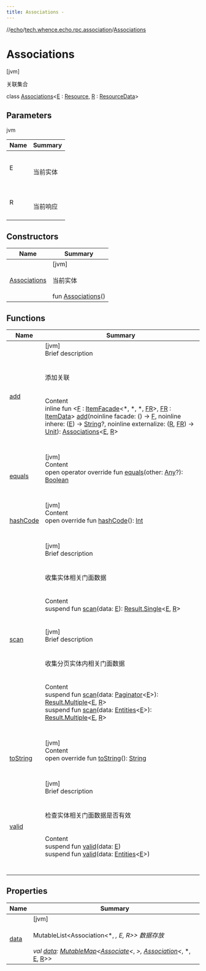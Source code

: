 ```yaml
---
title: Associations -
---
```

//[echo](../../index.md)/[tech.whence.echo.rpc.association](../index.md)/[Associations](index.md)



# Associations  
 [jvm] 

关联集合

class [Associations](index.md)<[E](index.md) : [Resource](../../tech.whence.echo.rpc.sample.resource/-resource/index.md), [R](index.md) : [ResourceData](../../tech.whence.echo.rpc.sample.resource/-resource-data/index.md)>   


## Parameters  
  
jvm  
  
|  Name|  Summary| 
|---|---|
| E| <br><br>当前实体<br><br>
| R| <br><br>当前响应<br><br>
  


## Constructors  
  
|  Name|  Summary| 
|---|---|
| [Associations](-associations.md)|  [jvm] <br><br>当前实体<br><br>fun [Associations](-associations.md)()   <br>


## Functions  
  
|  Name|  Summary| 
|---|---|
| [add](add.md)| [jvm]  <br>Brief description  <br><br><br>添加关联<br><br>  <br>Content  <br>inline fun <[F](add.md) : [ItemFacade](../../tech.whence.echo.rpc.sample.item/-item-facade/index.md)<*, *, *, [FR](add.md)>, [FR](add.md) : [ItemData](../../tech.whence.echo.rpc.sample.item/-item-data/index.md)> [add](add.md)(noinline facade: () -> [F](add.md), noinline inhere: ([E](index.md)) -> [String](https://kotlinlang.org/api/latest/jvm/stdlib/kotlin/-string/index.html)?, noinline externalize: ([R](index.md), [FR](add.md)) -> [Unit](https://kotlinlang.org/api/latest/jvm/stdlib/kotlin/-unit/index.html)): [Associations](index.md)<[E](index.md), [R](index.md)>  <br><br><br>
| [equals](../../tech.whence.echo.webclient.response.exception/-response-unrecognized-exception/index.md#kotlin/Any/equals/#kotlin.Any?/PointingToDeclaration/)| [jvm]  <br>Content  <br>open operator override fun [equals](../../tech.whence.echo.webclient.response.exception/-response-unrecognized-exception/index.md#kotlin/Any/equals/#kotlin.Any?/PointingToDeclaration/)(other: [Any](https://kotlinlang.org/api/latest/jvm/stdlib/kotlin/-any/index.html)?): [Boolean](https://kotlinlang.org/api/latest/jvm/stdlib/kotlin/-boolean/index.html)  <br><br><br>
| [hashCode](../../tech.whence.echo.webclient.response.exception/-response-unrecognized-exception/index.md#kotlin/Any/hashCode/#/PointingToDeclaration/)| [jvm]  <br>Content  <br>open override fun [hashCode](../../tech.whence.echo.webclient.response.exception/-response-unrecognized-exception/index.md#kotlin/Any/hashCode/#/PointingToDeclaration/)(): [Int](https://kotlinlang.org/api/latest/jvm/stdlib/kotlin/-int/index.html)  <br><br><br>
| [scan](scan.md)| [jvm]  <br>Brief description  <br><br><br>收集实体相关门面数据<br><br>  <br>Content  <br>suspend fun [scan](scan.md)(data: [E](index.md)): [Result.Single](../-result/-single/index.md)<[E](index.md), [R](index.md)>  <br><br><br>[jvm]  <br>Brief description  <br><br><br>收集分页实体内相关门面数据<br><br>  <br>Content  <br>suspend fun [scan](scan.md)(data: [Paginator](../../tech.whence.echo.container/-paginator/index.md)<[E](index.md)>): [Result.Multiple](../-result/-multiple/index.md)<[E](index.md), [R](index.md)>  <br>suspend fun [scan](scan.md)(data: [Entities](../../tech.whence.echo.dal.entity/-entities/index.md)<[E](index.md)>): [Result.Multiple](../-result/-multiple/index.md)<[E](index.md), [R](index.md)>  <br><br><br>
| [toString](../../tech.whence.echo.webclient.response.exception/-response-unrecognized-exception/index.md#kotlin/Any/toString/#/PointingToDeclaration/)| [jvm]  <br>Content  <br>open override fun [toString](../../tech.whence.echo.webclient.response.exception/-response-unrecognized-exception/index.md#kotlin/Any/toString/#/PointingToDeclaration/)(): [String](https://kotlinlang.org/api/latest/jvm/stdlib/kotlin/-string/index.html)  <br><br><br>
| [valid](valid.md)| [jvm]  <br>Brief description  <br><br><br>检查实体相关门面数据是否有效<br><br>  <br>Content  <br>suspend fun [valid](valid.md)(data: [E](index.md))  <br>suspend fun [valid](valid.md)(data: [Entities](../../tech.whence.echo.dal.entity/-entities/index.md)<[E](index.md)>)  <br><br><br>


## Properties  
  
|  Name|  Summary| 
|---|---|
| [data](index.md#tech.whence.echo.rpc.association/Associations/data/#/PointingToDeclaration/)|  [jvm] <br><br>MutableList<Association<*, *, E, R>> 数据存放<br><br>val [data](index.md#tech.whence.echo.rpc.association/Associations/data/#/PointingToDeclaration/): [MutableMap](https://kotlinlang.org/api/latest/jvm/stdlib/kotlin.collections/-mutable-map/index.html)<[Associate](../-associate/index.md)<*, *>, [Association](../-association/index.md)<*, *, [E](index.md), [R](index.md)>>   <br>

